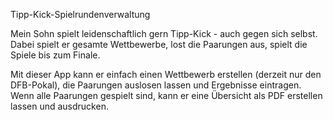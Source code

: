 Tipp-Kick-Spielrundenverwaltung 

Mein Sohn spielt leidenschaftlich gern Tipp-Kick - auch gegen sich selbst.
Dabei spielt er gesamte Wettbewerbe, lost die Paarungen aus, spielt die Spiele bis zum Finale.

Mit dieser App kann er einfach einen Wettbewerb erstellen (derzeit nur den DFB-Pokal), die Paarungen auslosen lassen und Ergebnisse eintragen.
Wenn alle Paarungen gespielt sind, kann er eine Übersicht als PDF erstellen lassen und ausdrucken.
